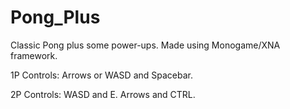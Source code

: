 # Pong_Plus
Classic Pong plus some power-ups. Made using Monogame/XNA framework.

1P Controls: Arrows or WASD and Spacebar.

2P Controls: WASD and E. Arrows and CTRL.
